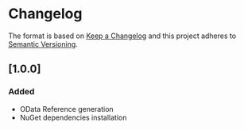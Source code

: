 # Changelog

The format is based on [Keep a Changelog](http://keepachangelog.com/en/1.0.0/) and this project adheres to [Semantic Versioning](http://semver.org/spec/v2.0.0.html).

## [1.0.0]
### Added
- OData Reference generation
- NuGet dependencies installation

[Unreleased]: https://github.com/ellizio/rider--plugin--odata-cli-ui/compare/master...dev